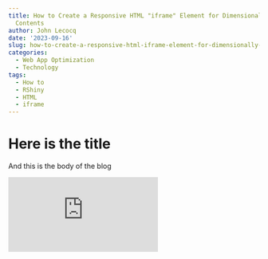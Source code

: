 ```yaml
---
title: How to Create a Responsive HTML "iframe" Element for Dimensionally Dynamic
  Contents
author: John Lecocq
date: '2023-09-16'
slug: how-to-create-a-responsive-html-iframe-element-for-dimensionally-dynamic-contents
categories:
  - Web App Optimization
  - Technology
tags:
  - How to
  - RShiny
  - HTML
  - iframe
---
```


<div>
<h1>
Here is the title
</h1>
<p>
And this is the body of the blog
</p>
<script type="text/javascript" src="https://cdnjs.cloudflare.com/ajax/libs/iframe-resizer/3.5.16/iframeResizer.min.js">
</script>
<iframe id="myIframe" src="https://invo.shinyapps.io/SearchTool/" scrolling="no" frameborder="no">
</iframe>
<script>
  iFrameResize({
    heightCalculationMethod: 'taggedElement'
  });
</script>
</div>
